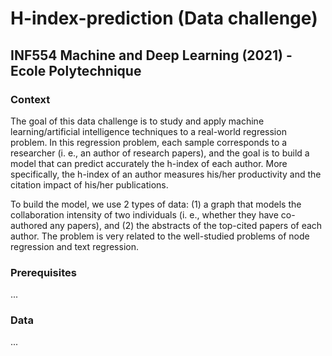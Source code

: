 # H-index-prediction (Data challenge)
## INF554 Machine and Deep Learning (2021) - Ecole Polytechnique

### Context
The goal of this data challenge is to study and apply machine learning/artificial intelligence techniques
to a real-world regression problem. In this regression problem, each sample corresponds to a researcher
(i. e., an author of research papers), and the goal is to build a model that can predict accurately the
h-index of each author. More specifically, the h-index of an author measures his/her productivity and
the citation impact of his/her publications.

To build the model, we use 2 types of data: (1) a graph that models the collaboration intensity of two individuals (i. e.,
whether they have co-authored any papers), and (2) the abstracts of the top-cited papers of each author.
The problem is very related to the well-studied problems of node regression and text regression.

### Prerequisites
...

### Data
...



